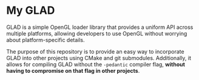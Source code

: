 # My GLAD
GLAD is a simple OpenGL loader library that provides a uniform API across multiple platforms, allowing developers to use OpenGL without worrying about platform-specific details.

The purpose of this repository is to provide an easy way to incorporate GLAD into other projects using CMake and git submodules. 
Additionally, it allows for compiling GLAD without the `-pedantic` compiler flag, **without having to compromise on that flag in other projects**.
